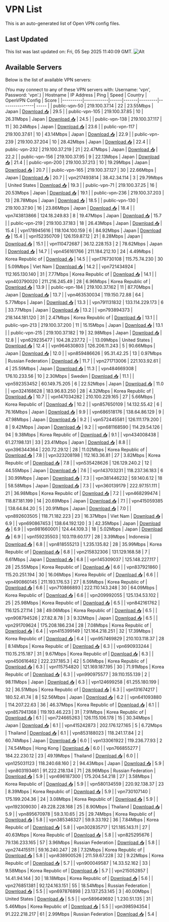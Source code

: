 # VPN List

This is an auto-generated list of Open VPN config files.

## Last Updated

This list was last updated on: Fri, 05 Sep 2025 11:40:09 GMT.
![Alt](https://repobeats.axiom.co/api/embed/186b98318ef1479477931607c1ad7d823f12451f.svg "Repobeats analytics image")

## Available Servers

Below is the list of available VPN servers:

(You may connect to any of these VPN servers with: Username: 'vpn', Password: 'vpn'.)
| Hostname | IP Address | Ping | Speed | Country | OpenVPN Config | Score |
|----------|------------|------|-------|---------|----------------| ----- |
| public-vpn-50 | 219.100.37.14 | 22 | 23.55Mbps | Japan | [Download 📥](./configs/server_0_JP.ovpn) | 29.5 |
| public-vpn-105 | 219.100.37.85 | 10 | 26.31Mbps | Japan | [Download 📥](./configs/server_1_JP.ovpn) | 24.5 |
| public-vpn-138 | 219.100.37.117 | 11 | 30.24Mbps | Japan | [Download 📥](./configs/server_2_JP.ovpn) | 23.6 |
| public-vpn-117 | 219.100.37.61 | 10 | 43.14Mbps | Japan | [Download 📥](./configs/server_3_JP.ovpn) | 22.9 |
| public-vpn-239 | 219.100.37.204 | 10 | 28.42Mbps | Japan | [Download 📥](./configs/server_4_JP.ovpn) | 22.4 |
| public-vpn-232 | 219.100.37.219 | 21 | 22.47Mbps | Japan | [Download 📥](./configs/server_5_JP.ovpn) | 22.2 |
| public-vpn-156 | 219.100.37.95 | 9 | 22.13Mbps | Japan | [Download 📥](./configs/server_6_JP.ovpn) | 21.4 |
| public-vpn-200 | 219.100.37.213 | 10 | 19.29Mbps | Japan | [Download 📥](./configs/server_7_JP.ovpn) | 20.7 |
| public-vpn-165 | 219.100.37.127 | 30 | 22.66Mbps | Japan | [Download 📥](./configs/server_8_JP.ovpn) | 20.7 |
| vpn217493814 | 38.42.34.114 | 3 | 29.79Mbps | United States | [Download 📥](./configs/server_9_US.ovpn) | 19.3 |
| public-vpn-71 | 219.100.37.25 | 16 | 20.53Mbps | Japan | [Download 📥](./configs/server_10_JP.ovpn) | 19.1 |
| public-vpn-236 | 219.100.37.203 | 13 | 28.78Mbps | Japan | [Download 📥](./configs/server_11_JP.ovpn) | 18.5 |
| public-vpn-130 | 219.100.37.90 | 16 | 23.86Mbps | Japan | [Download 📥](./configs/server_12_JP.ovpn) | 18.4 |
| vpn743813866 | 124.18.249.83 | 8 | 19.47Mbps | Japan | [Download 📥](./configs/server_13_JP.ovpn) | 15.7 |
| public-vpn-219 | 219.100.37.183 | 18 | 26.43Mbps | Japan | [Download 📥](./configs/server_14_JP.ovpn) | 15.4 |
| vpn178945616 | 118.104.100.159 | 6 | 84.92Mbps | Japan | [Download 📥](./configs/server_15_JP.ovpn) | 15.4 |
| vpn152350709 | 126.159.87.12 | 21 | 8.28Mbps | Japan | [Download 📥](./configs/server_16_JP.ovpn) | 15.1 |
| vpn110472687 | 36.12.228.153 | 2 | 78.62Mbps | Japan | [Download 📥](./configs/server_17_JP.ovpn) | 14.7 |
| vpn456161766 | 211.184.212.10 | 24 | 4.49Mbps | Korea Republic of | [Download 📥](./configs/server_18_KR.ovpn) | 14.5 |
| vpn176730108 | 115.75.74.230 | 30 | 5.09Mbps | Viet Nam | [Download 📥](./configs/server_19_VN.ovpn) | 14.2 |
| vpn721434924 | 112.165.130.140 | 31 | 7.77Mbps | Korea Republic of | [Download 📥](./configs/server_20_KR.ovpn) | 14.1 |
| vpn403790020 | 211.216.245.49 | 28 | 6.96Mbps | Korea Republic of | [Download 📥](./configs/server_21_KR.ovpn) | 13.9 |
| public-vpn-184 | 219.100.37.162 | 11 | 87.70Mbps | Japan | [Download 📥](./configs/server_22_JP.ovpn) | 13.7 |
| vpn463530034 | 119.150.72.88 | 64 | 5.77Mbps | Japan | [Download 📥](./configs/server_23_JP.ovpn) | 13.3 |
| vpn791131832 | 133.114.229.173 | 6 | 33.77Mbps | Japan | [Download 📥](./configs/server_24_JP.ovpn) | 13.2 |
| vpn793894373 | 218.144.181.120 | 31 | 2.47Mbps | Korea Republic of | [Download 📥](./configs/server_25_KR.ovpn) | 13.1 |
| public-vpn-213 | 219.100.37.200 | 11 | 15.15Mbps | Japan | [Download 📥](./configs/server_26_JP.ovpn) | 13.1 |
| public-vpn-215 | 219.100.37.182 | 19 | 32.98Mbps | Japan | [Download 📥](./configs/server_27_JP.ovpn) | 12.8 |
| vpn629235477 | 104.28.237.72 | - | 13.09Mbps | United States | [Download 📥](./configs/server_28_US.ovpn) | 12.4 |
| vpn964630803 | 126.206.11.243 | 5 | 90.66Mbps | Japan | [Download 📥](./configs/server_29_JP.ovpn) | 12.0 |
| vpn859486626 | 95.31.42.25 | 13 | 0.97Mbps | Russian Federation | [Download 📥](./configs/server_30_RU.ovpn) | 11.7 |
| vpn271713006 | 221.103.92.61 | 4 | 25.59Mbps | Japan | [Download 📥](./configs/server_31_JP.ovpn) | 11.3 |
| vpn484669308 | 176.10.233.56 | 10 | 2.30Mbps | Sweden | [Download 📥](./configs/server_32_SE.ovpn) | 11.1 |
| vpn592353452 | 60.149.75.205 | 6 | 22.52Mbps | Japan | [Download 📥](./configs/server_33_JP.ovpn) | 11.0 |
| vpn324168628 | 183.96.83.250 | 28 | 4.32Mbps | Korea Republic of | [Download 📥](./configs/server_34_KR.ovpn) | 10.7 |
| vpn147034282 | 210.100.229.165 | 27 | 5.66Mbps | Korea Republic of | [Download 📥](./configs/server_35_KR.ovpn) | 10.2 |
| vpn857650109 | 14.132.55.42 | 6 | 76.16Mbps | Japan | [Download 📥](./configs/server_36_JP.ovpn) | 9.9 |
| vpn686518176 | 138.64.86.129 | 9 | 47.98Mbps | Japan | [Download 📥](./configs/server_37_JP.ovpn) | 9.2 |
| vpn572445581 | 126.111.179.200 | 8 | 9.42Mbps | Japan | [Download 📥](./configs/server_38_JP.ovpn) | 9.2 |
| vpn681168590 | 114.29.54.126 | 94 | 9.38Mbps | Korea Republic of | [Download 📥](./configs/server_39_KR.ovpn) | 9.1 |
| vpn434008438 | 61.27.198.131 | 33 | 23.41Mbps | Japan | [Download 📥](./configs/server_40_JP.ovpn) | 8.8 |
| vpn396344364 | 220.72.29.12 | 28 | 11.02Mbps | Korea Republic of | [Download 📥](./configs/server_41_KR.ovpn) | 7.8 |
| vpn323208198 | 112.163.36.81 | 27 | 3.82Mbps | Korea Republic of | [Download 📥](./configs/server_42_KR.ovpn) | 7.8 |
| vpn535428626 | 126.129.240.2 | 12 | 44.55Mbps | Japan | [Download 📥](./configs/server_43_JP.ovpn) | 7.6 |
| vpn143703231 | 118.237.36.183 | 6 | 30.99Mbps | Japan | [Download 📥](./configs/server_44_JP.ovpn) | 7.3 |
| vpn381446232 | 59.140.6.12 | 18 | 58.58Mbps | Japan | [Download 📥](./configs/server_45_JP.ovpn) | 7.3 |
| vpn360139179 | 222.97.151.111 | 21 | 36.98Mbps | Korea Republic of | [Download 📥](./configs/server_46_KR.ovpn) | 7.2 |
| vpn468299474 | 118.87.181.199 | 14 | 20.69Mbps | Japan | [Download 📥](./configs/server_47_JP.ovpn) | 7.1 |
| vpn415059385 | 138.64.84.20 | 5 | 20.91Mbps | Japan | [Download 📥](./configs/server_48_JP.ovpn) | 7.0 |
| vpn892603505 | 118.71.182.223 | 23 | 16.37Mbps | Viet Nam | [Download 📥](./configs/server_49_VN.ovpn) | 6.9 |
| vpn690867453 | 138.64.192.120 | 3 | 42.35Mbps | Japan | [Download 📥](./configs/server_50_JP.ovpn) | 6.9 |
| vpn981660001 | 124.44.109.3 | 18 | 5.02Mbps | Japan | [Download 📥](./configs/server_51_JP.ovpn) | 6.9 |
| vpn159235503 | 103.119.60.177 | 28 | 3.39Mbps | Indonesia | [Download 📥](./configs/server_52_ID.ovpn) | 6.8 |
| vpn818555213 | 1.235.135.82 | 28 | 35.99Mbps | Korea Republic of | [Download 📥](./configs/server_53_KR.ovpn) | 6.8 |
| vpn215832306 | 131.129.168.58 | 7 | 6.61Mbps | Japan | [Download 📥](./configs/server_54_JP.ovpn) | 6.8 |
| vpn145309037 | 125.148.227.117 | 28 | 25.55Mbps | Korea Republic of | [Download 📥](./configs/server_55_KR.ovpn) | 6.6 |
| vpn837921860 | 115.20.251.194 | 30 | 16.06Mbps | Korea Republic of | [Download 📥](./configs/server_56_KR.ovpn) | 6.6 |
| vpn490860145 | 211.193.176.53 | 27 | 8.59Mbps | Korea Republic of | [Download 📥](./configs/server_57_KR.ovpn) | 6.6 |
| vpn710866893 | 222.110.143.248 | 30 | 64.09Mbps | Korea Republic of | [Download 📥](./configs/server_58_KR.ovpn) | 6.6 |
| vpn209992055 | 125.134.53.102 | 25 | 25.98Mbps | Korea Republic of | [Download 📥](./configs/server_59_KR.ovpn) | 6.5 |
| vpn842161762 | 116.125.27.114 | 38 | 49.06Mbps | Korea Republic of | [Download 📥](./configs/server_60_KR.ovpn) | 6.5 |
| vpn908794526 | 27.82.8.78 | 3 | 9.32Mbps | Japan | [Download 📥](./configs/server_61_JP.ovpn) | 6.5 |
| vpn291709624 | 175.208.186.234 | 28 | 7.08Mbps | Korea Republic of | [Download 📥](./configs/server_62_KR.ovpn) | 6.4 |
| vpn415399149 | 121.164.218.251 | 32 | 17.39Mbps | Korea Republic of | [Download 📥](./configs/server_63_KR.ovpn) | 6.4 |
| vpn957469829 | 210.103.118.37 | 28 | 8.14Mbps | Korea Republic of | [Download 📥](./configs/server_64_KR.ovpn) | 6.3 |
| vpn690933244 | 110.15.215.187 | 31 | 9.67Mbps | Korea Republic of | [Download 📥](./configs/server_65_KR.ovpn) | 6.3 |
| vpn450616462 | 222.237.185.3 | 42 | 5.06Mbps | Korea Republic of | [Download 📥](./configs/server_66_KR.ovpn) | 6.3 |
| vpn115754820 | 121.169.187.195 | 30 | 71.91Mbps | Korea Republic of | [Download 📥](./configs/server_67_KR.ovpn) | 6.3 |
| vpn990975577 | 39.110.155.139 | 2 | 98.11Mbps | Japan | [Download 📥](./configs/server_68_JP.ovpn) | 6.3 |
| vpn124699258 | 61.255.180.199 | 32 | 36.51Mbps | Korea Republic of | [Download 📥](./configs/server_69_KR.ovpn) | 6.3 |
| vpn131674217 | 180.52.41.74 | 8 | 52.56Mbps | Japan | [Download 📥](./configs/server_70_JP.ovpn) | 6.2 |
| vpn641093880 | 114.207.22.63 | 36 | 46.37Mbps | Korea Republic of | [Download 📥](./configs/server_71_KR.ovpn) | 6.1 |
| vpn857941368 | 119.193.46.223 | 31 | 7.91Mbps | Korea Republic of | [Download 📥](./configs/server_72_KR.ovpn) | 6.1 |
| vpn724665263 | 126.115.106.178 | 15 | 30.34Mbps | Japan | [Download 📥](./configs/server_73_JP.ovpn) | 6.1 |
| vpn415242873 | 202.176.127.165 | 5 | 6.72Mbps | Thailand | [Download 📥](./configs/server_74_TH.ovpn) | 6.1 |
| vpn853188023 | 118.241.17.84 | 2 | 60.74Mbps | Japan | [Download 📥](./configs/server_75_JP.ovpn) | 6.0 |
| vpn133061922 | 119.236.77.93 | 2 | 74.54Mbps | Hong Kong | [Download 📥](./configs/server_76_HK.ovpn) | 6.0 |
| vpn766855277 | 184.22.230.12 | 23 | 49.19Mbps | Thailand | [Download 📥](./configs/server_77_TH.ovpn) | 6.0 |
| vpn125031123 | 118.240.68.160 | 2 | 94.43Mbps | Japan | [Download 📥](./configs/server_78_JP.ovpn) | 5.9 |
| vpn803193461 | 91.222.218.134 | 71 | 28.96Mbps | Russian Federation | [Download 📥](./configs/server_79_RU.ovpn) | 5.9 |
| vpn696187300 | 175.204.54.218 | 27 | 3.58Mbps | Korea Republic of | [Download 📥](./configs/server_80_KR.ovpn) | 5.9 |
| vpn580134559 | 220.92.138.37 | 23 | 8.39Mbps | Korea Republic of | [Download 📥](./configs/server_81_KR.ovpn) | 5.9 |
| vpn730107140 | 175.199.204.36 | 24 | 3.08Mbps | Korea Republic of | [Download 📥](./configs/server_82_KR.ovpn) | 5.9 |
| vpn192309030 | 49.228.228.168 | 25 | 8.90Mbps | Thailand | [Download 📥](./configs/server_83_TH.ovpn) | 5.9 |
| vpn895670978 | 59.3.10.65 | 25 | 29.74Mbps | Korea Republic of | [Download 📥](./configs/server_84_KR.ovpn) | 5.8 |
| vpn385346327 | 59.9.33.192 | 36 | 7.84Mbps | Korea Republic of | [Download 📥](./configs/server_85_KR.ovpn) | 5.8 |
| vpn302835717 | 121.185.143.11 | 27 | 40.63Mbps | Korea Republic of | [Download 📥](./configs/server_86_KR.ovpn) | 5.8 |
| vpn825295676 | 79.136.233.165 | 57 | 3.96Mbps | Russian Federation | [Download 📥](./configs/server_87_RU.ovpn) | 5.8 |
| vpn274415511 | 59.16.240.247 | 28 | 7.32Mbps | Korea Republic of | [Download 📥](./configs/server_88_KR.ovpn) | 5.8 |
| vpn838900526 | 211.59.67.228 | 32 | 9.22Mbps | Korea Republic of | [Download 📥](./configs/server_89_KR.ovpn) | 5.7 |
| vpn900049587 | 14.33.52.162 | 33 | 9.58Mbps | Korea Republic of | [Download 📥](./configs/server_90_KR.ovpn) | 5.7 |
| vpn215052857 | 14.41.94.144 | 30 | 18.18Mbps | Korea Republic of | [Download 📥](./configs/server_91_KR.ovpn) | 5.6 |
| vpn276851381 | 92.124.163.151 | 55 | 18.54Mbps | Russian Federation | [Download 📥](./configs/server_92_RU.ovpn) | 5.5 |
| vpn697876898 | 23.137.253.145 | 3 | 40.00Mbps | United States | [Download 📥](./configs/server_93_US.ovpn) | 5.5 |
| vpn589649692 | 1.230.51.135 | 31 | 5.46Mbps | Korea Republic of | [Download 📥](./configs/server_94_KR.ovpn) | 5.5 |
| vpn398594354 | 91.222.218.217 | 61 | 2.99Mbps | Russian Federation | [Download 📥](./configs/server_95_RU.ovpn) | 5.4 |
